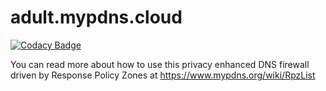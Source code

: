 # adult.mypdns.cloud
[![Codacy Badge](https://api.codacy.com/project/badge/Grade/d94d8d70ef3d4a329b4b562ddeb9b05d)](https://app.codacy.com/gh/dns-test/adult.mypdns.cloud?utm_source=github.com&utm_medium=referral&utm_content=dns-test/rpz.mypdns.cloud&utm_campaign=Badge_Grade_Dashboard)

You can read more about how to use this privacy enhanced
DNS firewall driven by Response Policy Zones at
<https://www.mypdns.org/wiki/RpzList>
